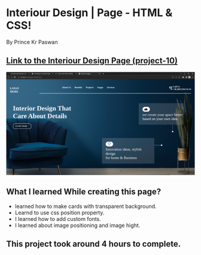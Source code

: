 # Interiour Design | Page - HTML & CSS!

By Prince Kr Paswan

## [Link to the Interiour Design Page (project-10)](https://interiour.netlify.app/)


![Completed Website](img.png)


## What I learned While creating this page?

- learned how to make cards with transparent background.
- Learnd to use css position  property.
- I learned how to add custom fonts.
- I learned about image positioning and image hight.

## This project took around 4 hours to complete.
